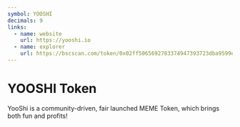 ```yaml
---
symbol: YOOSHI
decimals: 9
links:
  - name: website
    url: https://yooshi.io
  - name: explorer
    url: https://bscscan.com/token/0x02ff5065692783374947393723dba9599e59f591
---
```


# YOOSHI Token

YooShi is a community-driven, fair launched MEME Token, which brings both fun and profits!
